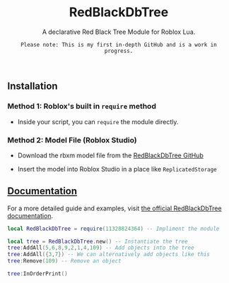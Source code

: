 <h1 align="center">RedBlackDbTree</h1>

<div align="center">
	A declarative Red Black Tree Module for Roblox Lua.
	
	Please note: This is my first in-depth GitHub and is a work in progress.
</div>

<div>&nbsp;</div>

## Installation

### Method 1: Roblox's built in `require` method

- Inside your script, you can `require` the module directly.

### Method 2: Model File (Roblox Studio)

- Download the rbxm model file from the [RedBlackDbTree GitHub](https://github.com/theeman05/RedBlackDbTree)

- Insert the model into Roblox Studio in a place like `ReplicatedStorage`

## [Documentation](https://theeman05.github.io/RedBlackDbTree/)
For a more detailed guide and examples, visit [the official RedBlackDbTree documentation](https://theeman05.github.io/RedBlackDbTree/).

```lua
local RedBlackDbTree = require(11328824364) -- Impliment the module

local tree = RedBlackDbTree.new() -- Instantiate the tree
tree:AddAll(5,6,8,9,2,1,4,109) -- Add objects into the tree
tree:AddAll({3,7}) -- We can alternatively add objects like this
tree:Remove(109) -- Remove an object

tree:InOrderPrint()
```

